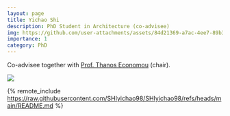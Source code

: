 ```yaml
---
layout: page
title: Yichao Shi
description: PhD Student in Architecture (co-advisee)
img: https://github.com/user-attachments/assets/84d21369-a7ac-4ee7-89b3-f48b8026feb9
importance: 1
category: PhD
---
```


Co-advisee together with [Prof. Thanos Economou](https://shape.gatech.edu/) (chair).

<div class="profile float-right"> 
<img src="https://github.com/user-attachments/assets/84d21369-a7ac-4ee7-89b3-f48b8026feb9" class="img-fluid z-depth-1 rounded"/>
</div>

{% remote_include https://raw.githubusercontent.com/SHIyichao98/SHIyichao98/refs/heads/main/README.md %}


